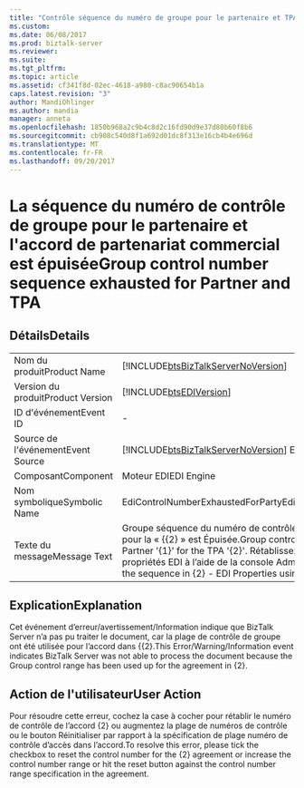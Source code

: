 ```yaml
---
title: "Contrôle séquence du numéro de groupe pour le partenaire et TPA | Documents Microsoft"
ms.custom: 
ms.date: 06/08/2017
ms.prod: biztalk-server
ms.reviewer: 
ms.suite: 
ms.tgt_pltfrm: 
ms.topic: article
ms.assetid: cf341f8d-02ec-4618-a980-c8ac90654b1a
caps.latest.revision: "3"
author: MandiOhlinger
ms.author: mandia
manager: anneta
ms.openlocfilehash: 1850b968a2c9b4c8d2c16fd90d9e37d80b60f8b6
ms.sourcegitcommit: cb908c540d8f1a692d01dc8f313e16cb4b4e696d
ms.translationtype: MT
ms.contentlocale: fr-FR
ms.lasthandoff: 09/20/2017
---
```

# <a name="group-control-number-sequence-exhausted-for-partner-and-tpa"></a><span data-ttu-id="cafa0-102">La séquence du numéro de contrôle de groupe pour le partenaire et l'accord de partenariat commercial est épuisée</span><span class="sxs-lookup"><span data-stu-id="cafa0-102">Group control number sequence exhausted for Partner and TPA</span></span>
## <a name="details"></a><span data-ttu-id="cafa0-103">Détails</span><span class="sxs-lookup"><span data-stu-id="cafa0-103">Details</span></span>  
  
|||  
|-|-|  
|<span data-ttu-id="cafa0-104">Nom du produit</span><span class="sxs-lookup"><span data-stu-id="cafa0-104">Product Name</span></span>|[!INCLUDE[btsBizTalkServerNoVersion](../includes/btsbiztalkservernoversion-md.md)]|  
|<span data-ttu-id="cafa0-105">Version du produit</span><span class="sxs-lookup"><span data-stu-id="cafa0-105">Product Version</span></span>|[!INCLUDE[btsEDIVersion](../includes/btsediversion-md.md)]|  
|<span data-ttu-id="cafa0-106">ID d'événement</span><span class="sxs-lookup"><span data-stu-id="cafa0-106">Event ID</span></span>|-|  
|<span data-ttu-id="cafa0-107">Source de l'événement</span><span class="sxs-lookup"><span data-stu-id="cafa0-107">Event Source</span></span>|[!INCLUDE[btsBizTalkServerNoVersion](../includes/btsbiztalkservernoversion-md.md)]<span data-ttu-id="cafa0-108"> EDI</span><span class="sxs-lookup"><span data-stu-id="cafa0-108"> EDI</span></span>|  
|<span data-ttu-id="cafa0-109">Composant</span><span class="sxs-lookup"><span data-stu-id="cafa0-109">Component</span></span>|<span data-ttu-id="cafa0-110">Moteur EDI</span><span class="sxs-lookup"><span data-stu-id="cafa0-110">EDI Engine</span></span>|  
|<span data-ttu-id="cafa0-111">Nom symbolique</span><span class="sxs-lookup"><span data-stu-id="cafa0-111">Symbolic Name</span></span>|<span data-ttu-id="cafa0-112">EdiControlNumberExhaustedForParty</span><span class="sxs-lookup"><span data-stu-id="cafa0-112">EdiControlNumberExhaustedForParty</span></span>|  
|<span data-ttu-id="cafa0-113">Texte du message</span><span class="sxs-lookup"><span data-stu-id="cafa0-113">Message Text</span></span>|<span data-ttu-id="cafa0-114">Groupe séquence du numéro de contrôle atteint pour le partenaire « {{1} » pour la « {{2} » est Épuisée.</span><span class="sxs-lookup"><span data-stu-id="cafa0-114">Group control number sequence exhausted for Partner '{1}' for the TPA '{2}'.</span></span> <span data-ttu-id="cafa0-115">Rétablissez la séquence dans {{2} - propriétés EDI à l’aide de la console Administration de BizTalk Server.</span><span class="sxs-lookup"><span data-stu-id="cafa0-115">Reset the sequence in {2} - EDI Properties using BizTalk Server Administration.</span></span>|  
  
## <a name="explanation"></a><span data-ttu-id="cafa0-116">Explication</span><span class="sxs-lookup"><span data-stu-id="cafa0-116">Explanation</span></span>  
 <span data-ttu-id="cafa0-117">Cet événement d’erreur/avertissement/Information indique que BizTalk Server n’a pas pu traiter le document, car la plage de contrôle de groupe ont été utilisée pour l’accord dans {{2}.</span><span class="sxs-lookup"><span data-stu-id="cafa0-117">This Error/Warning/Information event indicates BizTalk Server was not able to process the document because the Group control range has been used up for the agreement in {2}.</span></span>  
  
## <a name="user-action"></a><span data-ttu-id="cafa0-118">Action de l'utilisateur</span><span class="sxs-lookup"><span data-stu-id="cafa0-118">User Action</span></span>  
 <span data-ttu-id="cafa0-119">Pour résoudre cette erreur, cochez la case à cocher pour rétablir le numéro de contrôle de l’accord {2} ou augmentez la plage de numéros de contrôle ou le bouton Réinitialiser par rapport à la spécification de plage numéro de contrôle d’accès dans l’accord.</span><span class="sxs-lookup"><span data-stu-id="cafa0-119">To resolve this error, please tick the checkbox to reset the control number for the {2} agreement or increase the control number range or hit the reset button against the control number range specification in the agreement.</span></span>
